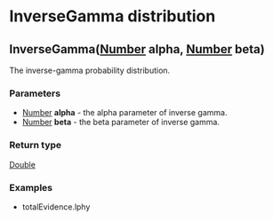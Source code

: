 InverseGamma distribution
=========================
InverseGamma([Number](../types/Number.md) **alpha**, [Number](../types/Number.md) **beta**)
-------------------------------------------------------------------------------------------

The inverse-gamma probability distribution.

### Parameters

- [Number](../types/Number.md) **alpha** - the alpha parameter of inverse gamma.
- [Number](../types/Number.md) **beta** - the beta parameter of inverse gamma.

### Return type

[Double](../types/Double.md)


### Examples

- totalEvidence.lphy




